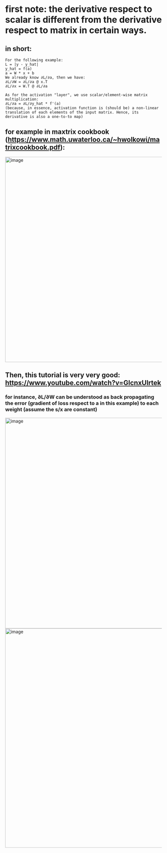 # first note: the derivative respect to scalar is different from the derivative respect to matrix in certain ways.
## in short:
    For the following example:
    L = |y - y_hat| 
    y_hat = f(a)
    a = W * x + b
    We already know ∂L/∂a, then we have:
    ∂L/∂W = ∂L/∂a @ x.T 
    ∂L/∂x = W.T @ ∂L/∂a

    As for the activation "layer", we use scalar/element-wise matrix multiplication:
    ∂L/∂a = ∂L/∂y_hat * f'(a)
    (because, in essence, activation function is (should be) a non-linear translation of each elements of the input matrix. Hence, its derivative is also a one-to-to map)


## for example in maxtrix cookbook (https://www.math.uwaterloo.ca/~hwolkowi/matrixcookbook.pdf):
<img width="660" alt="image" src="https://user-images.githubusercontent.com/81428296/235757149-d773db7f-3702-4e69-b5fc-0d166e969fbe.png">

## Then, this tutorial is very very good: https://www.youtube.com/watch?v=GlcnxUlrtek

### for instance, ∂L/∂W can be understood as back propagating the error (gradient of loss respect to a in this example) to each weight (assume the s/x are constant)
<img width="677" alt="image" src="https://user-images.githubusercontent.com/81428296/235760100-4325e263-b601-470f-8e45-046b9dea2b82.png">

<img width="705" alt="image" src="https://user-images.githubusercontent.com/81428296/235759471-3e691185-d07b-4c31-a175-825a75f22424.png">

